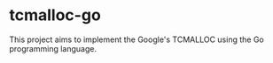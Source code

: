# tcmalloc-go
This project aims to implement  the Google's TCMALLOC using the Go programming language.

